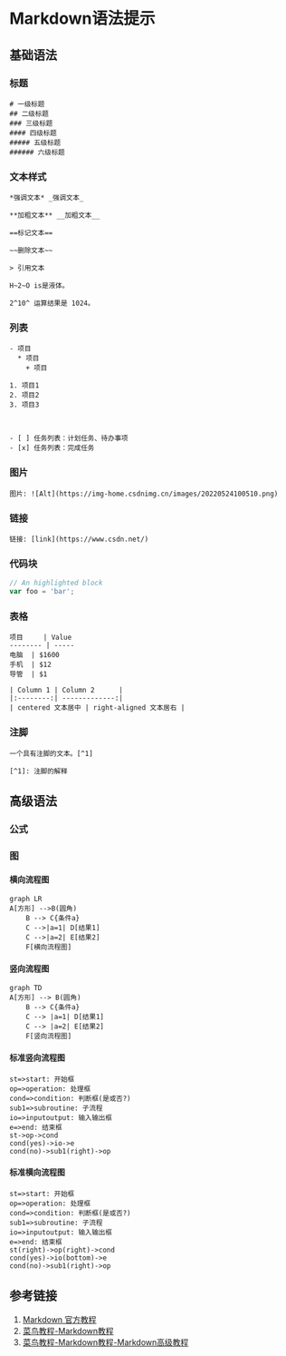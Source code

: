 # Markdown语法提示


## 基础语法

### 标题
```
# 一级标题
## 二级标题
### 三级标题
#### 四级标题
##### 五级标题
###### 六级标题
```



### 文本样式
```
*强调文本* _强调文本_

**加粗文本** __加粗文本__

==标记文本==

~~删除文本~~

> 引用文本

H~2~O is是液体。

2^10^ 运算结果是 1024。
```

### 列表
```
- 项目
  * 项目
    + 项目

1. 项目1
2. 项目2
3. 项目3



- [ ] 任务列表：计划任务、待办事项
- [x] 任务列表：完成任务

```


### 图片
```
图片: ![Alt](https://img-home.csdnimg.cn/images/20220524100510.png)
```

### 链接
```
链接: [link](https://www.csdn.net/)
```


### 代码块
```javascript
// An highlighted block
var foo = 'bar';
```


### 表格
```
项目     | Value
-------- | -----
电脑  | $1600
手机  | $12
导管  | $1

| Column 1 | Column 2      |
|:--------:| -------------:|
| centered 文本居中 | right-aligned 文本居右 |
```



### 注脚
```
一个具有注脚的文本。[^1]

[^1]: 注脚的解释
```



## 高级语法

### 公式



### 图

#### 横向流程图


```mermaid
graph LR
A[方形] -->B(圆角)
    B --> C{条件a}
    C -->|a=1| D[结果1]
    C -->|a=2| E[结果2]
    F[横向流程图]
```



#### 竖向流程图




```mermaid
graph TD
A[方形] --> B(圆角)
    B --> C{条件a}
    C --> |a=1| D[结果1]
    C --> |a=2| E[结果2]
    F[竖向流程图]
```

#### 标准竖向流程图

~~~flow
st=>start: 开始框
op=>operation: 处理框
cond=>condition: 判断框(是或否?)
sub1=>subroutine: 子流程
io=>inputoutput: 输入输出框
e=>end: 结束框
st->op->cond
cond(yes)->io->e
cond(no)->sub1(right)->op
~~~



#### 标准横向流程图

~~~flow
st=>start: 开始框
op=>operation: 处理框
cond=>condition: 判断框(是或否?)
sub1=>subroutine: 子流程
io=>inputoutput: 输入输出框
e=>end: 结束框
st(right)->op(right)->cond
cond(yes)->io(bottom)->e
cond(no)->sub1(right)->op
~~~

## 参考链接

1. [Markdown 官方教程](https://markdown.com.cn/cheat-sheet.html)
2. [菜鸟教程-Markdown教程](https://www.runoob.com/markdown/md-tutorial.html)
3. [菜鸟教程-Markdown教程-Markdown高级教程](https://www.runoob.com/markdown/md-advance.html?tdsourcetag=s_pctim_aiomsg)